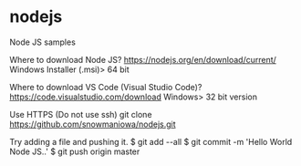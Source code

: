 # nodejs
Node JS samples


Where to download Node JS?
https://nodejs.org/en/download/current/
Windows Installer (.msi)> 64 bit

Where to download VS Code (Visual Studio Code)?
https://code.visualstudio.com/download
Windows> 32 bit version

Use HTTPS (Do not use ssh)
git clone https://github.com/snowmaniowa/nodejs.git

Try adding a file and pushing it.
$ git add --all
$ git commit -m 'Hello World Node JS..'
$ git push origin master